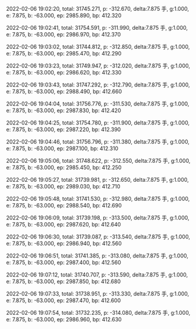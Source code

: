 2022-02-06 19:02:20, total: 31745.271, p: -312.670, delta:7.875 手, g:1.000, e: 7.875, b: -63.000, ep: 2985.890, bp: 412.320

2022-02-06 19:02:41, total: 31754.591, p: -311.990, delta:7.875 手, g:1.000, e: 7.875, b: -63.000, ep: 2986.970, bp: 412.370

2022-02-06 19:03:02, total: 31744.812, p: -312.850, delta:7.875 手, g:1.000, e: 7.875, b: -63.000, ep: 2985.470, bp: 412.290

2022-02-06 19:03:23, total: 31749.947, p: -312.020, delta:7.875 手, g:1.000, e: 7.875, b: -63.000, ep: 2986.620, bp: 412.330

2022-02-06 19:03:43, total: 31747.292, p: -312.790, delta:7.875 手, g:1.000, e: 7.875, b: -63.000, ep: 2988.490, bp: 412.660

2022-02-06 19:04:04, total: 31756.776, p: -311.530, delta:7.875 手, g:1.000, e: 7.875, b: -63.000, ep: 2987.830, bp: 412.420

2022-02-06 19:04:25, total: 31754.780, p: -311.900, delta:7.875 手, g:1.000, e: 7.875, b: -63.000, ep: 2987.220, bp: 412.390

2022-02-06 19:04:46, total: 31756.796, p: -311.380, delta:7.875 手, g:1.000, e: 7.875, b: -63.000, ep: 2987.100, bp: 412.310

2022-02-06 19:05:06, total: 31748.622, p: -312.550, delta:7.875 手, g:1.000, e: 7.875, b: -63.000, ep: 2985.450, bp: 412.250

2022-02-06 19:05:27, total: 31739.981, p: -312.650, delta:7.875 手, g:1.000, e: 7.875, b: -63.000, ep: 2989.030, bp: 412.710

2022-02-06 19:05:48, total: 31741.530, p: -312.980, delta:7.875 手, g:1.000, e: 7.875, b: -63.000, ep: 2988.540, bp: 412.690

2022-02-06 19:06:09, total: 31739.198, p: -313.500, delta:7.875 手, g:1.000, e: 7.875, b: -63.000, ep: 2987.620, bp: 412.640

2022-02-06 19:06:30, total: 31739.087, p: -313.540, delta:7.875 手, g:1.000, e: 7.875, b: -63.000, ep: 2986.940, bp: 412.560

2022-02-06 19:06:51, total: 31741.385, p: -313.080, delta:7.875 手, g:1.000, e: 7.875, b: -63.000, ep: 2987.400, bp: 412.560

2022-02-06 19:07:12, total: 31740.707, p: -313.590, delta:7.875 手, g:1.000, e: 7.875, b: -63.000, ep: 2987.850, bp: 412.680

2022-02-06 19:07:33, total: 31738.951, p: -313.330, delta:7.875 手, g:1.000, e: 7.875, b: -63.000, ep: 2987.470, bp: 412.600

2022-02-06 19:07:54, total: 31732.235, p: -314.080, delta:7.875 手, g:1.000, e: 7.875, b: -63.000, ep: 2986.960, bp: 412.630